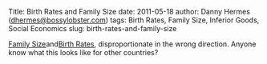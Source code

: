 Title: Birth Rates and Family Size
date: 2011-05-18
author: Danny Hermes (dhermes@bossylobster.com)
tags: Birth Rates, Family Size, Inferior Goods, Social Economics
slug: birth-rates-and-family-size

[Family
Size](http://www.russellsage.org/research/social-inequality/chartbook/income-inequality-households-children/children-by-income)and[Birth
Rates](http://mjperry.blogspot.com/2008/08/if-you-subsidize-something-you-get-more.html),
disproportionate in the wrong direction. Anyone know what this looks
like for other countries?

<a href="https://profiles.google.com/114760865724135687241" rel="author" style="display: none;">About Bossy Lobster</a>
